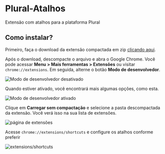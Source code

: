 # Plural-Atalhos
Extensão com atalhos para a plataforma Plural 

## Como instalar?

Primeiro, faça o download da extensão compactada em zip  [clicando aqui](https://github.com/pedroaf0/Plural-Atalhos/archive/refs/tags/v1.0.0.zip).

Após o download, descompacte o arquivo e abra o Google Chrome. Você pode acessar **Menu > Mais ferramentas > Extensões** ou visitar `chrome://extensions`. Em seguida, alterne o botão **Modo de desenvolvedor**.

![Modo de desenvolvedor desativado](https://user-images.githubusercontent.com/54213349/156842330-a128f8b1-8644-4cba-a2d3-07c5cdfae6fe.png)

Quando estiver ativado, você encontrará mais algumas opções, como esta.

![Modo de desenvolvedor ativado](https://user-images.githubusercontent.com/54213349/156842338-1e09e476-3b19-4c0e-ba4f-58a6a7d442e3.png)

Clique em **Carregar sem compactação** e selecione a pasta descompactada da extensão. Você verá isso na sua lista de extensões.

![página de extensões](https://user-images.githubusercontent.com/54213349/156842606-1185d882-f226-4c2e-85ad-589622490391.png)

Acesse `chrome://extensions/shortcuts` e configure os atalhos conforme preferir

![extensions/shortcuts](https://user-images.githubusercontent.com/54213349/156843150-91be14b5-1b97-421e-866d-46b6a407c21d.png)
